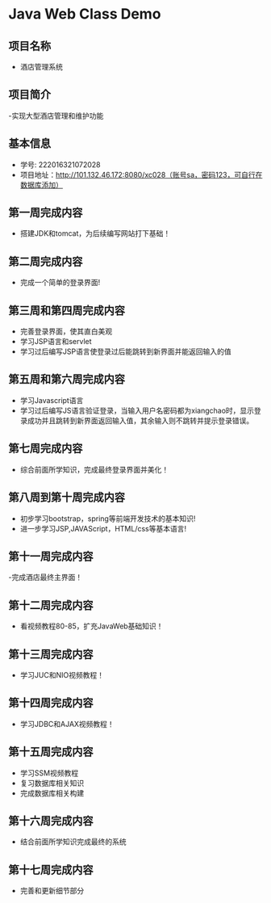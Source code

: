 # Java Web Class Demo

## 项目名称
- 酒店管理系统

## 项目简介
-实现大型酒店管理和维护功能

## 基本信息
- 学号: 222016321072028
- 项目地址：http://101.132.46.172:8080/xc028（账号sa，密码123，可自行在数据库添加）
## 第一周完成内容

- 搭建JDK和tomcat，为后续编写网站打下基础！

## 第二周完成内容

- 完成一个简单的登录界面!

## 第三周和第四周完成内容
- 完善登录界面，使其直白美观
- 学习JSP语言和servlet
- 学习过后编写JSP语言使登录过后能跳转到新界面并能返回输入的值

## 第五周和第六周完成内容
- 学习Javascript语言
- 学习过后编写JS语言验证登录，当输入用户名密码都为xiangchao时，显示登录成功并且跳转到新界面返回输入值，其余输入则不跳转并提示登录错误。

## 第七周完成内容
- 综合前面所学知识，完成最终登录界面并美化！
## 第八周到第十周完成内容
- 初步学习bootstrap，spring等前端开发技术的基本知识!
- 进一步学习JSP,JAVAScript，HTML/css等基本语言!
## 第十一周完成内容
-完成酒店最终主界面！
## 第十二周完成内容
- 看视频教程80-85，扩充JavaWeb基础知识！
## 第十三周完成内容
- 学习JUC和NIO视频教程！
## 第十四周完成内容
- 学习JDBC和AJAX视频教程！
## 第十五周完成内容
- 学习SSM视频教程
- 复习数据库相关知识
- 完成数据库相关构建
## 第十六周完成内容
- 结合前面所学知识完成最终的系统
## 第十七周完成内容
- 完善和更新细节部分

